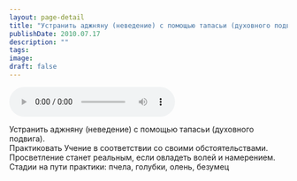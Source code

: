 ```yaml
---
layout: page-detail
title: "Устранить аджняну (неведение) с помощью тапасьи (духовного подвига)"
publishDate: 2010.07.17
description: ""
tags:
image:
draft: false
---
```


<audio title="2010.07.17 - Устранить аджняну (неведение) с помощью тапасьи (духовного подвига).mp3" src="/upload/iblock/3c3/3c340dadc23fdf910db6cbc39dda48ab.mp3" controls=""></audio>

 Устранить аджняну (неведение) с помощью тапасьи (духовного подвига).  
 Практиковать Учение в соответствии со своими обстоятельствами.  
 Просветление станет реальным, если овладеть волей и намерением.  
 Стадии на пути практики: пчела, голубки, олень, безумец   

  
